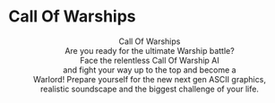 # Call Of Warships
<p align="center">
Call Of Warships <br />
Are you ready for the ultimate Warship battle?<br />
Face the relentless Call Of Warship AI<br />
and fight your way up to the top and become a<br />
Warlord!
Prepare yourself for the new next gen ASCII graphics,<br />
realistic soundscape and the biggest challenge of your life.<br />
</p>
